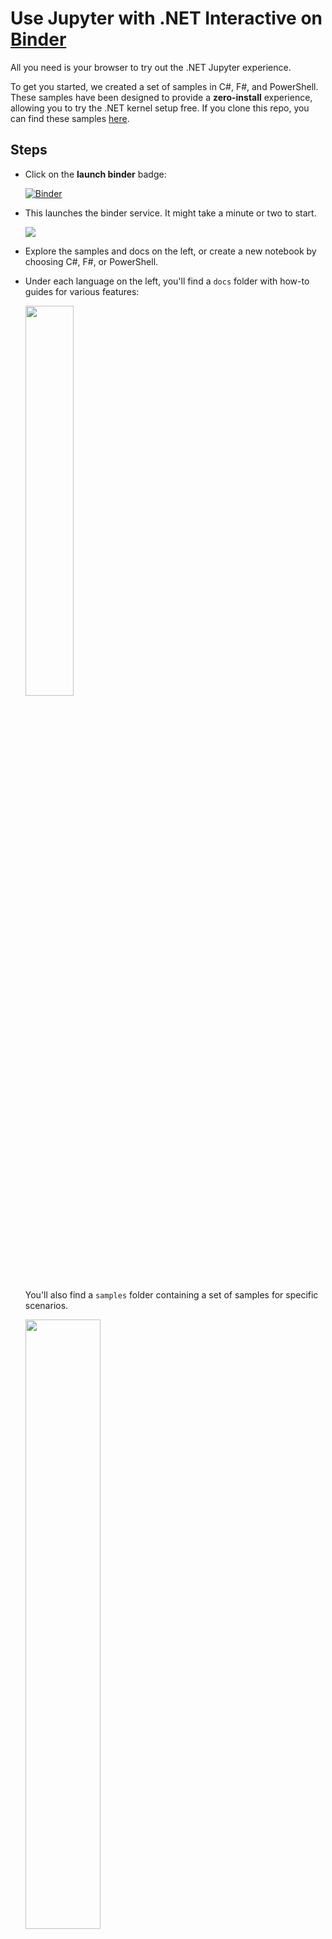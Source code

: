 # Use Jupyter with .NET Interactive on [Binder](https://mybinder.org/)

All you need is your browser to try out the .NET Jupyter experience.

To get you started, we created a set of samples in C#, F#, and PowerShell. These samples have been designed to provide a **zero-install** experience, allowing you to try the .NET kernel setup free. If you clone this repo, you can find these samples [here](../samples/readme.md).

## Steps

- Click on the **launch binder** badge: 

   [![Binder](https://mybinder.org/badge_logo.svg)](https://mybinder.org/v2/gh/dotnet/interactive/main?urlpath=lab)


- This launches the binder service. It might take a minute or two to start.

    <img src ="https://user-images.githubusercontent.com/547415/81340591-f59c1e00-9064-11ea-956c-61d47eed28c3.gif">

- Explore the samples and docs on the left, or create a new notebook by choosing C#, F#, or PowerShell.

- Under each language on the left, you'll find a `docs` folder with how-to guides for various features: 
   
   <img src = "https://user-images.githubusercontent.com/2546640/67980555-120e5800-fbf5-11e9-9c00-0d021b1ed21c.png" width = "40%">

  You'll also find a `samples` folder containing a set of samples for specific scenarios. 
    
    <img src = "https://user-images.githubusercontent.com/2546640/67979951-be4f3f00-fbf3-11e9-90c2-16df089bafd9.png" width = "50%">

- Find a file that looks interesting. When it opens, you can start running the code in the cells. You can click ▶️ (or press `Shift-Enter`) to run the first cell. Each time you click ▶️ it will run the next cell. 
    
      
- Now, you can run and edit the cells, import and plot data. 

    <img src = "https://user-images.githubusercontent.com/2546640/67975878-55fc5f80-fbeb-11e9-9fb8-f4861c5b3dd3.png" width = "70%">
    
    <img src = "https://user-images.githubusercontent.com/2546640/66444747-6b2e0600-ea12-11e9-8934-d352ed07b532.png" width = "70%">
    
    <img src = "https://user-images.githubusercontent.com/2546640/66444785-89940180-ea12-11e9-8c98-4ce5c1dfc1a4.png" width = "70%">
    
    <img src = "https://user-images.githubusercontent.com/2546640/66444810-a92b2a00-ea12-11e9-855f-c933d3367778.png" width = "70%">

Now that you have had a tour of .NET notebooks with Binder, you can get started with building your own .NET notebooks locally on your machine. 

Follow the link below to get started.
 
[Create your notebook on your machine](NotebooksLocalExperience.md)
